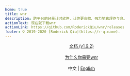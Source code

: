 ```yaml
---
home: true
title: wnr
description: 跨平台的轻量计时软件，让你更高效、强力地管理作与息。
actionText: 现在就下载wnr
actionLink: https://github.com/RoderickQiu/wnr/releases
footer: © 2019-2020 [Roderick Qiu](https://r-q.name).
---
```


<center><a href="./guide/1-basic-usage.html" class="btn btn--secondary">文档 (v1.9.2)</a></center>

<br />

<center><a href="./why-wnr/yes-wnr.html" class="btn btn--third">为什么你需要wnr</a></center>

<br />

<center>中文 | <a href="../">English</a></center>
